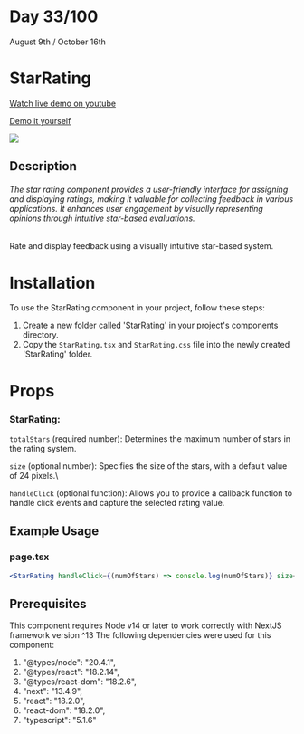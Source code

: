 # Day 33/100

August 9th / October 16th

# StarRating
<a href="https://youtu.be/YjLM6zQjXoQ" target="_blank">Watch live demo on youtube</a>

<a href="https://100daysofcomponents.netlify.app/StarRating" target="_blank">Demo it yourself</a>

<a href="https://100daysofcomponents.netlify.app/StarRating" target="_blank"><img src="https://cdn.discordapp.com/attachments/715319623637270638/1138861548849332326/image.png"/></a>  

## Description 

###### The star rating component provides a user-friendly interface for assigning and displaying ratings, making it valuable for collecting feedback in various applications. It enhances user engagement by visually representing opinions through intuitive star-based evaluations.

Rate and display feedback using a visually intuitive star-based system.

# Installation 

To use the StarRating component in your project, follow these steps:

1. Create a new folder called 'StarRating' in your project's components directory.
2. Copy the `StarRating.tsx` and `StarRating.css` file into the newly created 'StarRating' folder.

# Props 
### StarRating:
`totalStars` (required number): Determines the maximum number of stars in the rating system.

`size` (optional number): Specifies the size of the stars, with a default value of 24 pixels.\

`handleClick` (optional function): Allows you to provide a callback function to handle click events and capture the selected rating value.

## Example Usage
### page.tsx
```jsx
<StarRating handleClick={(numOfStars) => console.log(numOfStars)} size={40} totalStars={10} />
```

## Prerequisites
This component requires Node v14 or later to work correctly with NextJS framework version ^13
The following dependencies were used for this component:
1. "@types/node": "20.4.1",
2. "@types/react": "18.2.14",
3. "@types/react-dom": "18.2.6",
4. "next": "13.4.9",
5. "react": "18.2.0",
6. "react-dom": "18.2.0",
7. "typescript": "5.1.6"

